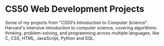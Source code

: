 # CS50 Web Development Projects

Some of my projects from "CS50’s Introduction to Computer Science". Harvard's intensive introduction to computer science, covering algorithmic thinking, problem-solving, and programming across multiple languages, like C, CSS, HTML, JavaScript, Python and SQL.
